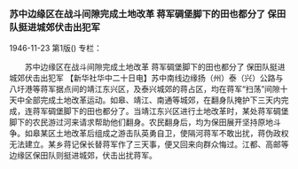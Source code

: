 ### 苏中边缘区在战斗间隙完成土地改革  蒋军碉堡脚下的田也都分了  保田队挺进城郊伏击出犯军

1946-11-23
第1版()
专栏：

　　苏中边缘区在战斗间隙完成土地改革
    蒋军碉堡脚下的田也都分了
    保田队挺进城郊伏击出犯军
    【新华社华中二十日电】苏中南线边缘扬（州）泰（兴）公路与八圩港等蒋军据点间的靖江东兴区，及泰兴城郊的蒋占区，均在蒋军“扫荡”间隙十天中全部完成土地改革运动。如皋、靖江、南通等城郊，在翻身队掩护下三天内完成，连蒋军碉堡脚下的田也都分了。当靖江东兴区进行土地改革时，某处蒋军碉堡脚下的农民游过河来请求帮助他们翻身。农民翻身后，均为保田展开坚持原地斗争。如皋某区土地改革后组成之游击队英勇自卫，使隔河蒋军不敢出扰，蒋伪政权无法建立。某乡蒋记保长替蒋军作了三天事，便又回来向群众悔过。江都、高邮等边缘区保田队则挺进城郊，伏击出扰蒋军。
